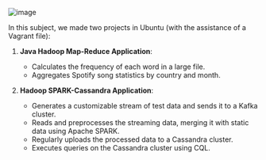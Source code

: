 ![image](https://github.com/VassilisDrouzas/Large-Scale-Data-Management/assets/81232757/baa68d2d-51ef-41f1-b440-32f488b7b124)


In this subject, we made two projects in Ubuntu (with the assistance of a Vagrant file):

1) **Java Hadoop Map-Reduce Application**:
   
   - Calculates the frequency of each word in a large file.
   - Aggregates Spotify song statistics by country and month.

2) **Hadoop SPARK-Cassandra Application**:

   - Generates a customizable stream of test data and sends it to a Kafka cluster.
   - Reads and preprocesses the streaming data, merging it with static data using Apache SPARK.
   - Regularly uploads the processed data to a Cassandra cluster.
   - Executes queries on the Cassandra cluster using CQL.
